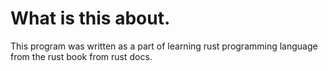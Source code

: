 # What is this about.

This program was written as a part of learning rust programming language from the rust book from rust docs.
